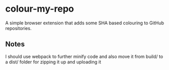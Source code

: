 # colour-my-repo
A simple browser extension that adds some SHA based colouring to GitHub repositories.

## Notes
I should use webpack to further minify code and also move it from build/ to a dist/ folder for zipping it up and uploading it
